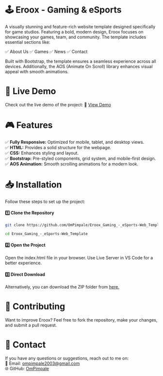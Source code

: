 # 🕹️ Eroox - Gaming & eSports

A visually stunning and feature-rich website template designed specifically for game studios. Featuring a bold, modern design, Eroox focuses on showcasing your games, team, and community. The template includes essential sections like:

✅ About Us
✅ Games
✅ News
✅ Contact

Built with Bootstrap, the template ensures a seamless experience across all devices. Additionally, the AOS (Animate On Scroll) library enhances visual appeal with smooth animations.

# 🚀 Live Demo

Check out the live demo of the project:
🔗 <a href="https://ompimpale.github.io/Eroox_Gaming_-_eSports-Web_Template/">View Demo</a>

# 🎮 Features

✅ <strong>Fully Responsive:</strong> Optimized for mobile, tablet, and desktop views.
<br/>
✅ <strong>HTML:</strong> Provides a solid structure for the webpage.
<br/>
✅ <strong>CSS:</strong> Enhances styling and layout.
<br/>
✅ <strong>Bootstrap:</strong> Pre-styled components, grid system, and mobile-first design.
<br/>
✅ <strong>AOS Animation:</strong> Smooth scrolling animations for a modern look.

# 📥 Installation

Follow these steps to set up the project:

#### 1️⃣ Clone the Repository

```sh
git clone https://github.com/OmPimpale/Eroox_Gaming_-_eSports-Web_Template.git
```
```sh
cd Eroox_Gaming_-_eSports-Web_Template
```

#### 2️⃣ Open the Project

Open the index.html file in your browser.
Use Live Server in VS Code for a better experience.

#### 3️⃣ Direct Download

Alternatively, you can download the ZIP folder from <a href="https://github.com/OmPimpale/Eroox_Gaming_-_eSports-Web_Template.git">here.</a>

# 🤝 Contributing

Want to improve Eroox? Feel free to fork the repository, make your changes, and submit a pull request.

# 📧 Contact

If you have any questions or suggestions, reach out to me on:
<br/>
📩 Email: ompimpale2003@gmail.com
<br/>
🌐 GitHub: <a href="https://github.com/OmPimpale">OmPimpale</a>
